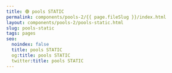 ```yaml
---
title: 🟢 pools STATIC
permalink: components/pools-2/{{ page.fileSlug }}/index.html
layout: components/pools-2/pools-static.html
slug: pools-static
tags: pages
seo:
  noindex: false
  title: pools STATIC
  og:title: pools STATIC
  twitter:title: pools STATIC
---
```



